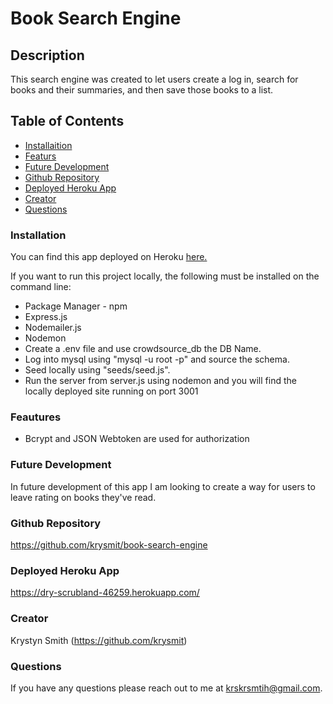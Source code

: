 # Book Search Engine

## Description 
This search engine was created to let users create a log in, search for books and their summaries, and then save those books to a list.

## Table of Contents
  * [Installaition](#installation)
  * [Featurs](#features)
  * [Future Development](#futuredevelopment)
  * [Github Repository](#githubrepository)
  * [Deployed Heroku App](#herokuapp)
  * [Creator](#creator)
  * [Questions](#questions)

### Installation
You can find this app deployed on Heroku [here.](https://dry-scrubland-46259.herokuapp.com/)

If you want to run this project locally, the following must be installed on the command line:
* Package Manager - npm
* Express.js
* Nodemailer.js
* Nodemon
* Create a .env file and use crowdsource_db the DB Name.
* Log into mysql using "mysql -u root -p" and source the schema.
* Seed locally using "seeds/seed.js".
* Run the server from server.js using nodemon and you will find the locally deployed site running on port 3001


### Feautures 
* Bcrypt and JSON Webtoken are used for authorization

### Future Development 
In future development of this app I am looking to create a way for users to leave rating on books they've read.

### Github Repository
https://github.com/krysmit/book-search-engine

### Deployed Heroku App
https://dry-scrubland-46259.herokuapp.com/

### Creator
Krystyn Smith (https://github.com/krysmit)

### Questions
If you have any questions please reach out to me at krskrsmtih@gmail.com.
